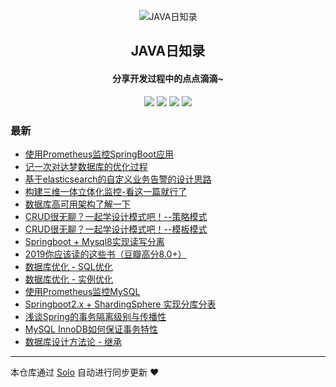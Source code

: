 <p align="center"><img alt="JAVA日知录" src="https://static.b3log.org/images/brand/solo-32.png"></p><h2 align="center">
JAVA日知录
</h2>

<h4 align="center">分享开发过程中的点点滴滴~</h4>
<p align="center"><a title="JAVA日知录" target="_blank" href="https://github.com/jianzh5/solo-blog"><img src="https://img.shields.io/github/last-commit/jianzh5/solo-blog.svg?style=flat-square&color=FF9900"></a>
<a title="GitHub repo size in bytes" target="_blank" href="https://github.com/jianzh5/solo-blog"><img src="https://img.shields.io/github/repo-size/jianzh5/solo-blog.svg?style=flat-square"></a>
<a title="Solo Version" target="_blank" href="https://github.com/b3log/solo/releases"><img src="https://img.shields.io/badge/solo-3.6.5-f1e05a.svg?style=flat-square&color=blueviolet"></a>
<a title="Hits" target="_blank" href="https://github.com/b3log/hits"><img src="https://hits.b3log.org/jianzh5/solo-blog.svg"></a></p>

### 最新

* [使用Prometheus监控SpringBoot应用](http://www.javadaily.cn/articles/2019/11/20/1574211172794.html)
* [记一次对达梦数据库的优化过程](http://www.javadaily.cn/articles/2019/11/19/1574159836173.html)
* [基于elasticsearch的自定义业务告警的设计思路](http://www.javadaily.cn/articles/2019/11/19/1574136840924.html)
* [构建三维一体立体化监控-看这一篇就行了](http://www.javadaily.cn/articles/2019/11/19/1574133171518.html)
* [数据库高可用架构了解一下](http://www.javadaily.cn/articles/2019/11/19/1574131659417.html)
* [CRUD很无聊？一起学设计模式吧！--策略模式](http://www.javadaily.cn/articles/2019/11/18/1574086426548.html)
* [CRUD很无聊？一起学设计模式吧！--模板模式](http://www.javadaily.cn/articles/2019/11/18/1574085149306.html)
* [Springboot + Mysql8实现读写分离](http://www.javadaily.cn/articles/2019/11/18/1574069823051.html)
* [2019你应该读的这些书（豆瓣高分8.0+）](http://www.javadaily.cn/articles/2019/11/18/1574069461387.html)
* [数据库优化 - SQL优化](http://www.javadaily.cn/articles/2019/11/18/1574040473037.html)
* [数据库优化 - 实例优化](http://www.javadaily.cn/articles/2019/11/18/1574040329451.html)
* [使用Prometheus监控MySQL](http://www.javadaily.cn/articles/2019/10/21/1571656309793.html)
* [Springboot2.x + ShardingSphere 实现分库分表](http://www.javadaily.cn/articles/2019/10/21/1571652430697.html)
* [浅谈Spring的事务隔离级别与传播性](http://www.javadaily.cn/articles/2019/10/21/1571651584582.html)
* [MySQL InnoDB如何保证事务特性](http://www.javadaily.cn/articles/2019/10/21/1571650976267.html)
* [数据库设计方法论 - 继承](http://www.javadaily.cn/articles/2019/10/21/1571650098965.html)



---

本仓库通过 [Solo](https://github.com/b3log/solo) 自动进行同步更新 ❤️ 